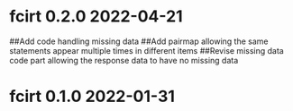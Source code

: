 # fcirt 0.2.0 2022-04-21

##Add code handling missing data
##Add pairmap allowing the same statements appear multiple times in different items 
##Revise missing data code part allowing the response data to have no missing data

# fcirt 0.1.0 2022-01-31

